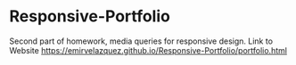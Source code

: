 # Responsive-Portfolio

Second part of homework, media queries for responsive design.
Link to Website https://emirvelazquez.github.io/Responsive-Portfolio/portfolio.html